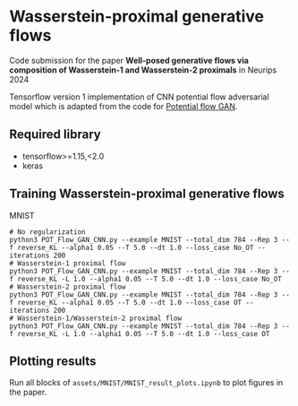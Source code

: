 # Wasserstein-proximal generative flows
Code submission for the paper **Well-posed generative flows via composition of Wasserstein-1 and Wasserstein-2 proximals** in Neurips 2024

Tensorflow version 1 implementation of CNN potential flow adversarial model which is adapted from the code for [Potential flow GAN](https://arxiv.org/abs/1908.11462).

## Required library
* tensorflow>=1.15,<2.0
* keras


## Training Wasserstein-proximal generative flows
MNIST
```
# No regularization
python3 POT_Flow_GAN_CNN.py --example MNIST --total_dim 784 --Rep 3 --f reverse_KL --alpha1 0.05 --T 5.0 --dt 1.0 --loss_case No_OT --iterations 200
# Wasserstein-1 proximal flow
python3 POT_Flow_GAN_CNN.py --example MNIST --total_dim 784 --Rep 3 --f reverse_KL -L 1.0 --alpha1 0.05 --T 5.0 --dt 1.0 --loss_case No_OT
# Wasserstein-2 proximal flow
python3 POT_Flow_GAN_CNN.py --example MNIST --total_dim 784 --Rep 3 --f reverse_KL --alpha1 0.05 --T 5.0 --dt 1.0 --loss_case OT --iterations 200
# Wasserstein-1/Wasserstein-2 proximal flow
python3 POT_Flow_GAN_CNN.py --example MNIST --total_dim 784 --Rep 3 --f reverse_KL -L 1.0 --alpha1 0.05 --T 5.0 --dt 1.0 --loss_case OT
```

## Plotting results
Run all blocks of ```assets/MNIST/MNIST_result_plots.ipynb``` to plot figures in the paper.

